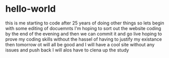 # hello-world
this is me starting to code after 25 years of doing other things 
so lets begin with some editing of docuemnts
I'm hoping to sort out the website coding by the end of the evening and then we can commit it and go live
hoping to prove my coding skills
without the hassel of having to justify my existance
then tomorrow ot will all be good and I will have a cool site without any issues and push back
I will alos have to clena up the study
